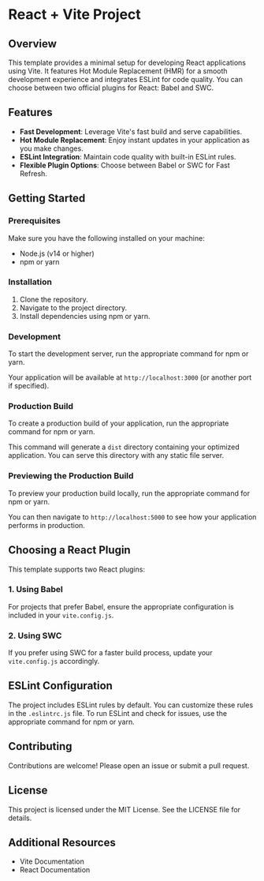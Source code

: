 # React + Vite Project

## Overview

This template provides a minimal setup for developing React applications using Vite. It features Hot Module Replacement (HMR) for a smooth development experience and integrates ESLint for code quality. You can choose between two official plugins for React: Babel and SWC.

## Features

- **Fast Development**: Leverage Vite's fast build and serve capabilities.
- **Hot Module Replacement**: Enjoy instant updates in your application as you make changes.
- **ESLint Integration**: Maintain code quality with built-in ESLint rules.
- **Flexible Plugin Options**: Choose between Babel or SWC for Fast Refresh.

## Getting Started

### Prerequisites

Make sure you have the following installed on your machine:

- Node.js (v14 or higher)
- npm or yarn

### Installation

1. Clone the repository.
2. Navigate to the project directory.
3. Install dependencies using npm or yarn.

### Development

To start the development server, run the appropriate command for npm or yarn.

Your application will be available at `http://localhost:3000` (or another port if specified).

### Production Build

To create a production build of your application, run the appropriate command for npm or yarn.

This command will generate a `dist` directory containing your optimized application. You can serve this directory with any static file server.

### Previewing the Production Build

To preview your production build locally, run the appropriate command for npm or yarn.

You can then navigate to `http://localhost:5000` to see how your application performs in production.

## Choosing a React Plugin

This template supports two React plugins:

### 1. Using Babel

For projects that prefer Babel, ensure the appropriate configuration is included in your `vite.config.js`.

### 2. Using SWC

If you prefer using SWC for a faster build process, update your `vite.config.js` accordingly.

## ESLint Configuration

The project includes ESLint rules by default. You can customize these rules in the `.eslintrc.js` file. To run ESLint and check for issues, use the appropriate command for npm or yarn.

## Contributing

Contributions are welcome! Please open an issue or submit a pull request.

## License

This project is licensed under the MIT License. See the LICENSE file for details.

## Additional Resources

- Vite Documentation
- React Documentation
